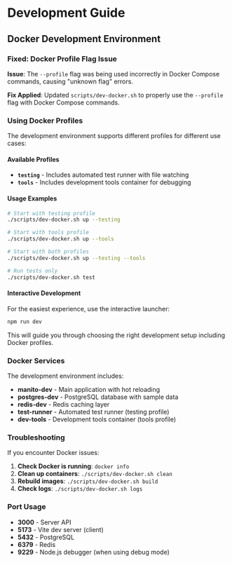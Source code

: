 # Development Guide

## Docker Development Environment

### Fixed: Docker Profile Flag Issue

**Issue**: The `--profile` flag was being used incorrectly in Docker Compose commands, causing "unknown flag" errors.

**Fix Applied**: Updated `scripts/dev-docker.sh` to properly use the `--profile` flag with Docker Compose commands.

### Using Docker Profiles

The development environment supports different profiles for different use cases:

#### Available Profiles

- **`testing`** - Includes automated test runner with file watching
- **`tools`** - Includes development tools container for debugging

#### Usage Examples

```bash
# Start with testing profile
./scripts/dev-docker.sh up --testing

# Start with tools profile  
./scripts/dev-docker.sh up --tools

# Start with both profiles
./scripts/dev-docker.sh up --testing --tools

# Run tests only
./scripts/dev-docker.sh test
```

#### Interactive Development

For the easiest experience, use the interactive launcher:

```bash
npm run dev
```

This will guide you through choosing the right development setup including Docker profiles.

### Docker Services

The development environment includes:

- **manito-dev** - Main application with hot reloading
- **postgres-dev** - PostgreSQL database with sample data
- **redis-dev** - Redis caching layer
- **test-runner** - Automated test runner (testing profile)
- **dev-tools** - Development tools container (tools profile)

### Troubleshooting

If you encounter Docker issues:

1. **Check Docker is running**: `docker info`
2. **Clean up containers**: `./scripts/dev-docker.sh clean`
3. **Rebuild images**: `./scripts/dev-docker.sh build`
4. **Check logs**: `./scripts/dev-docker.sh logs`

### Port Usage

- **3000** - Server API
- **5173** - Vite dev server (client)
- **5432** - PostgreSQL
- **6379** - Redis
- **9229** - Node.js debugger (when using debug mode)